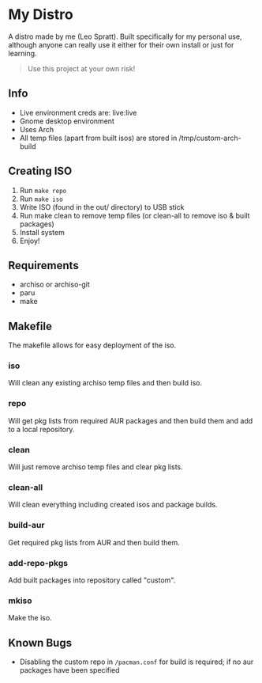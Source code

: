 # My Distro
A distro made by me (Leo Spratt). Built specifically for my personal use, although anyone can really use it either for their own install or just for learning.

> Use this project at your own risk!

## Info
- Live environment creds are: live:live
- Gnome desktop environment
- Uses Arch
- All temp files (apart from built isos) are stored in /tmp/custom-arch-build

## Creating ISO
1. Run `make repo`
2. Run `make iso`
3. Write ISO (found in the out/ directory) to USB stick
4. Run make clean to remove temp files (or clean-all to remove iso & built packages)
5. Install system
6. Enjoy!

## Requirements
- archiso or archiso-git
- paru
- make

## Makefile
The makefile allows for easy deployment of the iso.
### iso
Will clean any existing archiso temp files and then build iso.

### repo
Will get pkg lists from required AUR packages and then build them and add to a local repository.

### clean
Will just remove archiso temp files and clear pkg lists.
### clean-all
Will clean everything including created isos and package builds.

### build-aur
Get required pkg lists from AUR and then build them.

### add-repo-pkgs
Add built packages into repository called "custom".

### mkiso
Make the iso.

## Known Bugs
- Disabling the custom repo in `/pacman.conf` for build is required; if no aur packages have been specified
